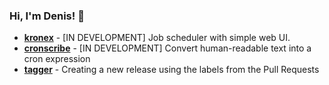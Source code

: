 ### Hi, I'm Denis! 👋

- **[kronex](https://github.com/flaticols/kronex)** - [IN DEVELOPMENT] Job scheduler with simple web UI.
- **[cronscribe](https://github.com/flaticols/cronscribe)** - [IN DEVELOPMENT] Convert human-readable text into a cron expression
- **[tagger](https://github.com/flaticols/tagger)** - Creating a new release using the labels from the Pull Requests
